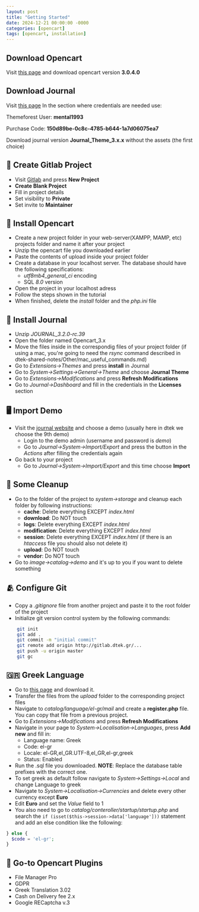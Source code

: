 ```yaml
---
layout: post
title: "Getting Started"
date: 2024-12-21 00:00:00 -0000
categories: [opencart]
tags: [opencart, installation]
---
```


## Download Opencart
Visit [this page](https://www.opencart.com/index.php?route=cms/download/history) and download opencart version **3.0.4.0**

## Download Journal
Visit [this page](https://v32.journal-theme.com/download/)
In the section where credentials are needed use: 

Themeforest User: **mental1993**

Purchase Code: **150d89be-0c8c-4785-b644-1a7d06075ea7**

Download journal version **Journal_Theme_3.x.x** without the assets (the first choice)

## 📓 Create Gitlab Project
- Visit [Gitlab](http://git.dtek.gr/) and press **New Project**
- **Create Blank Project**
- Fill in project details
- Set visibility to **Private**
- Set invite to **Maintainer**

## 🛒 Install Opencart
- Create a new project folder in your web-server(XAMPP, MAMP, etc) projects folder and name it after your project
- Unzip the opencart file you downloaded earlier
- Paste the contents of upload inside your project folder
- Create a database in your localhost server. The database should have the following specifications:
  - *utf8mb4_general_ci* encoding
  - SQL *8.0* version
- Open the project in your localhost adress
- Follow the steps shown in the tutorial
- When finished, delete the *install* folder and the *php.ini* file

## 📝 Install Journal
- Unzip *JOURNAL_3.2.0-rc.39*
- Open the folder named Opencart_3.x
- Move the files inside in the correspondig files of your project folder (if using a mac, you're going to need the *rsync* command described in dtek-shared-notes/Other/mac_useful_commands.md)
- Go to *Extensions->Themes* and press **install** in Journal
- Go to *System->Settings->General->Theme* and choose **Journal Theme**
-  Go to *Extensions->Modifications* and press **Refresh Modifications**
-  Go to *Journal->Dashboard* and fill in the credentials in the **Licenses** section


## 🖥 Import Demo
- Visit the [journal website](https://www.journal-theme.com/) and choose a demo (usually here in dtek we choose the 9th demo)
  - Login to the demo admin (username and password is *demo*)
  - Go to *Journal->System->Import/Export* and press the button in the *Actions* after filling the credentials again
- Go back to your project
  - Go to *Journal->System->Import/Export* and this time choose **Import**

## 🧹 Some Cleanup
- Go to the folder of the project to *system->storage* and cleanup each folder by following instructions:
  - **cache**: Delete everything EXCEPT *index.html*
  - **download**: Do NOT touch
  - **logs**: Delete everything EXCEPT *index.html*
  - **modification**: Delete everything EXCEPT *index.html*
  - **session**: Delete everything EXCEPT *index.html* (if there is an *htaccess* file you should also not delete it)
  - **upload**: Do NOT touch
  - **vendor**: Do NOT touch
- Go to *image->catalog->demo* and it's up to you if you want to delete something

## 🫂 Configure Git
- Copy a *.gitignore* file from another project and paste it to the root folder of the project
- Initialize git version control system by the following commands:
``` bash
    git init
    git add .
    git commit -m "initial commit"
    git remote add origin http://gitlab.dtek.gr/...
    git push -u origin master
    git gc
```

## 🇬🇷 Greek Language
- Go to [this page](https://git.dtek.gr/opencart/extensions/greek-language) and download it.
- Transfer the files from the *upload* folder to the corresponding project files
- Navigate to *catalog/language/el-gr/mail* and create a **register.php** file. You can copy that file from a previous project.
- Go to *Extensions->Modifications* and press **Refresh Modifications**
- Navigate in your page to *System->Localisation->Languages*, press **Add new** and fill in:
  - Language name: Greek
  - Code: el-gr
  - Locale: el-GR,el_GR.UTF-8,el_GR,el-gr,greek
  - Status: Enabled
- Run the .sql file you downloaded. **NOTE**: Replace the database table prefixes with the correct one.
- To set greek as default follow navigate to *System->Settings->Local* and change Language to greek
- Navigate to *System->Localisation->Currencies* and delete every other currency except **Euro**
- Edit **Euro** and set the *Value* field to 1
- You also need to go to *catalog/conteroller/startup/startup.php* and search the `if (isset($this->session->data['language']))` statement and add an else condition like the following: 
```php
} else {
  $code = 'el-gr';
}
```

## 🧩 Go-to Opencart Plugins
- File Manager Pro
- GDPR
- Greek Translation 3.02
- Cash on Delivery fee 2.x
- Google RECaptcha v.3